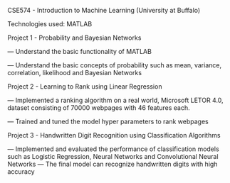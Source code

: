 CSE574 - Introduction to Machine Learning
(University at Buffalo)

Technologies used: MATLAB

Project 1 - Probability and Bayesian Networks

— Understand the basic functionality of MATLAB

— Understand the basic concepts of probability such as mean, variance, correlation, likelihood and Bayesian Networks


Project 2 - Learning to Rank using Linear Regression

— Implemented a ranking algorithm on a real world, Microsoft LETOR 4.0, dataset consisting of 70000 webpages with 46 features each.

— Trained and tuned the model hyper parameters to rank webpages


Project 3 - Handwritten Digit Recognition using Classification Algorithms

—  Implemented and evaluated the performance of classification models such as Logistic Regression, Neural Networks and Convolutional Neural Networks
— The final model can recognize handwritten digits with high accuracy
